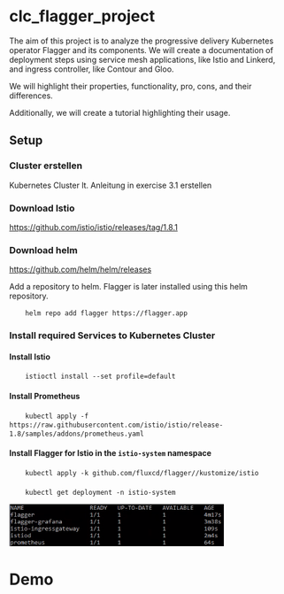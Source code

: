 # clc_flagger_project

The aim of this project is to analyze the progressive delivery Kubernetes operator Flagger and its components. We will create a documentation of deployment steps using service mesh applications, like Istio and Linkerd, and ingress controller, like Contour and Gloo. 

We will highlight their properties, functionality, pro, cons, and their differences. 

Additionally, we will create a tutorial highlighting their usage. 

## Setup

### Cluster erstellen

Kubernetes Cluster lt. Anleitung in exercise 3.1 erstellen

### Download Istio

https://github.com/istio/istio/releases/tag/1.8.1

### Download helm

https://github.com/helm/helm/releases

Add a repository to helm. Flagger is later installed using this helm repository.

```
    helm repo add flagger https://flagger.app
```

### Install required Services to Kubernetes Cluster

#### Install Istio

```source
    istioctl install --set profile=default
```

#### Install Prometheus
```source
    kubectl apply -f https://raw.githubusercontent.com/istio/istio/release-1.8/samples/addons/prometheus.yaml
```

#### Install Flagger for Istio in the `istio-system` namespace
```source
    kubectl apply -k github.com/fluxcd/flagger//kustomize/istio
```

#### 

```source
    kubectl get deployment -n istio-system
```

![alt text](https://github.com/dorian1000/clc_flagger_project/blob/main/images/deployments_after_setup.png)

# Demo

